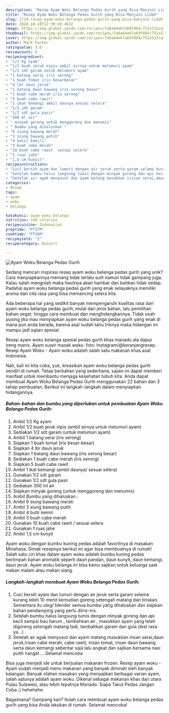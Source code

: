 ```yaml
---
description: "Resep Ayam Woku Belanga Pedas Gurih yang Bisa Manjain Lidah"
title: "Resep Ayam Woku Belanga Pedas Gurih yang Bisa Manjain Lidah"
slug: 2719-resep-ayam-woku-belanga-pedas-gurih-yang-bisa-manjain-lidah
date: 2020-10-10T12:30:19.463Z
image: https://img-global.cpcdn.com/recipes/7a6a64e67a69f884/751x532cq70/ayam-woku-belanga-pedas-gurih-foto-resep-utama.jpg
thumbnail: https://img-global.cpcdn.com/recipes/7a6a64e67a69f884/751x532cq70/ayam-woku-belanga-pedas-gurih-foto-resep-utama.jpg
cover: https://img-global.cpcdn.com/recipes/7a6a64e67a69f884/751x532cq70/ayam-woku-belanga-pedas-gurih-foto-resep-utama.jpg
author: Mark Parker
ratingvalue: 3.8
reviewcount: 6
recipeingredient:
- "1/2 Kg ayam"
- "1/2 buah jeruk nipis ambil airnya untuk melumuri ayam"
- "1/2 sdt garam untuk melumuri ayam"
- "1 batang serai iris serong"
- "1 buah tomat iris besarbesar"
- "4 lbr daun jeruk"
- "1 batang daun bawang iris serong besar"
- "1 buah cabe merah iris serong"
- "5 buah cabe rawit"
- "1 ikat kemangi ambil daunya sesuai selera"
- "1/2 sdt garam"
- "1/2 sdt gula pasir"
- "300 ml air"
- " minyak goreng untuk menggoreng dan menumis"
- " Bumbu yang dihaluskan "
- "6 siung bawang merah"
- "3 siung bawang putih"
- "4 butir kemiri"
- "3 buah cabe merah"
- "10 buah cabe rawit  sesuai selera"
- "1 ruas jahe"
- "1,5 cm kunyit"
recipeinstructions:
- "Cuci bersih ayam dan lumuri dengan air jeruk serta garam selama kurang lebih 10 menit kemudian goreng setengah matang dan tiriskan. Sementara itu uleg/ blender semua bumbu yang dihaluskan dan siapkan bahan pendamping yang perlu diiris-iris."
- "Setelah bumbu halus langsung tumis dengan minyak goreng dan api kecil sampai bau harum , tambahkan air , masukkan ayam yang telah digoreng setengah matang tadi, tambahkan garam dan gula (test rasa ya...)"
- "Setelah air agak menyusut dan ayam matang masukkan irisan serai,daun jeruk,irisan cabe merah, cabe rawit, irisan tomat, irisan daun bawang serta daun kemangi sebentar saja lalu angkat dan sajikan bersama nasi putih hangat ....Selamat mencoba"
categories:
- Resep
tags:
- ayam
- woku
- belanga

katakunci: ayam woku belanga 
nutrition: 149 calories
recipecuisine: Indonesian
preptime: "PT37M"
cooktime: "PT36M"
recipeyield: "2"
recipecategory: Dessert

---
```



![Ayam Woku Belanga Pedas Gurih](https://img-global.cpcdn.com/recipes/7a6a64e67a69f884/751x532cq70/ayam-woku-belanga-pedas-gurih-foto-resep-utama.jpg)

Sedang mencari inspirasi resep ayam woku belanga pedas gurih yang unik? Cara menyiapkannya memang tidak terlalu sulit namun tidak gampang juga. Kalau salah mengolah maka hasilnya akan hambar dan bahkan tidak sedap. Padahal ayam woku belanga pedas gurih yang enak selayaknya memiliki aroma dan cita rasa yang bisa memancing selera kita.

Ada beberapa hal yang sedikit banyak mempengaruhi kualitas rasa dari ayam woku belanga pedas gurih, mulai dari jenis bahan, lalu pemilihan bahan segar, hingga cara membuat dan menghidangkannya. Tidak usah pusing jika mau menyiapkan ayam woku belanga pedas gurih yang enak di mana pun anda berada, karena asal sudah tahu triknya maka hidangan ini mampu jadi sajian spesial.

Resep ayam woku belanga spesial pedas gurih khas manado ala dapur ireng manis. Ayam suwir masak woku. foto: Instagram/@keranjangresep. Resep Ayam Woku - Ayam woku adalah salah satu makanan khas asal Indonesia.


Nah, kali ini kita coba, yuk, kreasikan ayam woku belanga pedas gurih sendiri di rumah. Tetap berbahan yang sederhana, sajian ini dapat memberi manfaat untuk membantu menjaga kesehatan tubuh kita. Anda dapat membuat Ayam Woku Belanga Pedas Gurih menggunakan 22 bahan dan 3 tahap pembuatan. Berikut ini langkah-langkah dalam menyiapkan hidangannya.

<!--inarticleads1-->

##### Bahan-bahan dan bumbu yang diperlukan untuk pembuatan Ayam Woku Belanga Pedas Gurih:

1. Ambil 1/2 Kg ayam
1. Ambil 1/2 buah jeruk nipis (ambil airnya untuk melumuri ayam)
1. Sediakan 1/2 sdt garam (untuk melumuri ayam)
1. Ambil 1 batang serai (iris serong)
1. Siapkan 1 buah tomat (iris besar-besar)
1. Siapkan 4 lbr daun jeruk
1. Siapkan 1 batang daun bawang (iris serong besar)
1. Sediakan 1 buah cabe merah (iris serong)
1. Siapkan 5 buah cabe rawit
1. Ambil 1 ikat kemangi (ambil daunya/ sesuai selera)
1. Gunakan 1/2 sdt garam
1. Gunakan 1/2 sdt gula pasir
1. Sediakan 300 ml air
1. Siapkan  minyak goreng (untuk menggoreng dan menumis)
1. Ambil  Bumbu yang dihaluskan :
1. Ambil 6 siung bawang merah
1. Ambil 3 siung bawang putih
1. Ambil 4 butir kemiri
1. Ambil 3 buah cabe merah
1. Gunakan 10 buah cabe rawit / sesuai selera
1. Gunakan 1 ruas jahe
1. Ambil 1,5 cm kunyit


Ayam woku dengan bumbu kuning pedas adalah favoritnya di masakan Minahasa. Simak resepnya berikut ini agar bisa membuatnya di rumah! Salah satu ciri khas dalam ayam woku adalah bumbu kuning pedas berlimpah bahan aromatik seperti daun pandan, daun kunyit, daun kemangi, daun jeruk. Ayam woku belanga ini bisa kamu sajikan untuk keluarga saat makan malam atau makan siang. 

<!--inarticleads2-->

##### Langkah-langkah membuat Ayam Woku Belanga Pedas Gurih:

1. Cuci bersih ayam dan lumuri dengan air jeruk serta garam selama kurang lebih 10 menit kemudian goreng setengah matang dan tiriskan. Sementara itu uleg/ blender semua bumbu yang dihaluskan dan siapkan bahan pendamping yang perlu diiris-iris.
1. Setelah bumbu halus langsung tumis dengan minyak goreng dan api kecil sampai bau harum , tambahkan air , masukkan ayam yang telah digoreng setengah matang tadi, tambahkan garam dan gula (test rasa ya...)
1. Setelah air agak menyusut dan ayam matang masukkan irisan serai,daun jeruk,irisan cabe merah, cabe rawit, irisan tomat, irisan daun bawang serta daun kemangi sebentar saja lalu angkat dan sajikan bersama nasi putih hangat ....Selamat mencoba


Bisa juga menjadi ide untuk berjualan makanan frozen. Resep ayam woku - Ayam sudah menjadi menu makanan yang banyak diminati oleh banyak kalangan. Banyak olahan masakan yang menyajikan berbagai varian ayam, salah satunya adalah ayam woku. Dikenal sebagai makanan khas dari utara Pulau Sulawesi, atau lebih tepatnya Manado. Siapa Takut Pedas Jangan Coba ;) hehehehe. 

Bagaimana? Gampang kan? Itulah cara membuat ayam woku belanga pedas gurih yang bisa Anda lakukan di rumah. Selamat mencoba!
